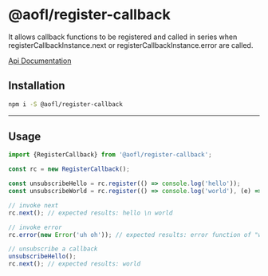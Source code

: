 # @aofl/register-callback

It allows callback functions to be registered and called in series when registerCallbackInstance.next or registerCallbackInstance.error are called.

[Api Documentation](https://ageoflearning.github.io/aofl/v4.x/api-docs/modules/_aofl_register_callback.html)

## Installation
```bash
npm i -S @aofl/register-callback
```

---
## Usage
```javascript
import {RegisterCallback} from '@aofl/register-callback';

const rc = new RegisterCallback();

const unsubscribeHello = rc.register(() => console.log('hello'));
const unsubscribeWorld = rc.register(() => console.log('world'), (e) => console.log);

// invoke next
rc.next(); // expected results: hello \n world

// invoke error
rc.error(new Error('uh oh')); // expected results: error function of "world" is invoked printing 'uh oh' to console

// unsubscribe a callback
unsubscribeHello();
rc.next(); // expected results: world
```
